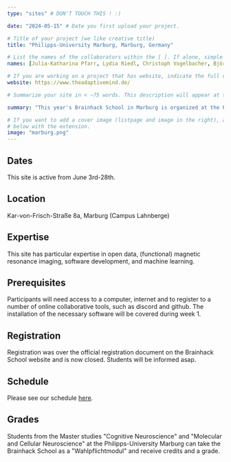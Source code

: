```yaml
---
type: "sites" # DON'T TOUCH THIS ! :)

date: "2024-05-15" # Date you first upload your project.

# Title of your project (we like creative title)
title: "Philipps-University Marburg, Marburg, Germany"

# List the names of the collaborators within the [ ]. If alone, simple put your name within []
names: [Julia-Katharina Pfarr, Lydia Riedl, Christoph Vogelbacher, Björn Siepe]

# If you are working on a project that has website, indicate the full url including "https://" below or leave it empty.
website: https://www.theadaptivemind.de/

# Summarize your site in < ~75 words. This description will appear at the top of your page and on the list page with other sites..

summary: "This year's Brainhack School in Marburg is organized at the Philipps-University Marburg, funded by the research cluster The Adaptive Mind (TAM), in cooperation with the  Open Science Initiative Marburg (OSIUM) and the CRC135. This year's Marburg Hub will start on June 3rd and will provide the modules available by the Brainhack School plus additional project work. Contrary to last year, the school will be held as an in-person event at Philipps-University Marburg. Students of the Neuromaster studies in Marburg will receive course credits for the Brainhack School. "

# If you want to add a cover image (listpage and image in the right), add it to your directory and indicate the name
# below with the extension.
image: "marburg.png"
---
```


## Dates
This site is active from June 3rd-28th.

## Location
Kar-von-Frisch-Straße 8a, Marburg (Campus Lahnberge)

## Expertise
This site has particular expertise in open data, (functional) magnetic resonance imaging, software development, and machine learning.

## Prerequisites
Participants will need access to a computer, internet and to register to a number of online collaborative tools, such as discord and github. The installation of the necessary software will be covered during week 1.

## Registration
Registration was over the official registration document on the Brainhack School website and is now closed. Students will be informed asap. 

## Schedule
Please see our schedule [here](https://docs.google.com/document/d/1SjpsBHkMhMCrQt3zONjcvGxyh3pbBUzzjpqX_hAONQA/edit?usp=sharing).

## Grades
Students from the Master studies "Cognitive Neuroscience" and "Molecular and Cellular Neuroscience" at the Philipps-University Marburg can take the Brainhack School as a "Wahlpflichtmodul" and receive credits and a grade.